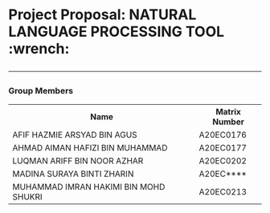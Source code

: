 <h1>Project Proposal: NATURAL LANGUAGE PROCESSING TOOL :wrench:</h>

---

<h3>Group Members</h3>

<table>
  <tr>
    <th>Name</th>
    <th>Matrix Number</th>
  </tr>
  <tr>
    <td>AFIF HAZMIE ARSYAD BIN AGUS</td>
    <td>A20EC0176</td>
  </tr>
  <tr>
    <td>AHMAD AIMAN HAFIZI BIN MUHAMMAD</td>
    <td>A20EC0177</td>
  </tr>
  <tr>
    <td>LUQMAN ARIFF BIN NOOR AZHAR</td>
    <td>A20EC0202</td>
  </tr>
  <tr>
    <td>MADINA SURAYA BINTI ZHARIN</td>
    <td>A20EC****</td>
  </tr>
  <tr>
    <td>MUHAMMAD IMRAN HAKIMI BIN MOHD SHUKRI</td>
    <td>A20EC0213</td>
  </tr>
</table>

